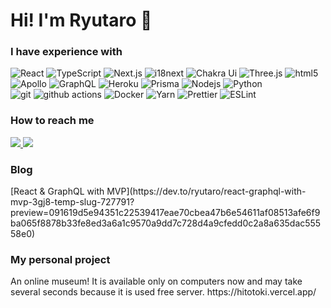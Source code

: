 <h1>Hi! I'm Ryutaro 👋</h1>

<h3>I have experience with</h3>

<p>
  <img alt="React" src="https://img.shields.io/badge/-React-45b8d8?style=flat-square&logo=react&logoColor=white" />
  <img alt="TypeScript" src="https://img.shields.io/badge/-TypeScript-007ACC?style=flat-square&logo=typescript&logoColor=white" />
  <img alt="Next.js" src="https://img.shields.io/badge/-Next.js-000000?style=flat-square&logo=Next.js&logoColor=white" />
  <img alt="i18next" src="https://img.shields.io/badge/-i18next-26A69A?style=flat-square&logo=i18next&logoColor=white" />
  <img alt="Chakra Ui" src="https://img.shields.io/badge/-ChakraUi-319795?style=flat-square&logo=ChakraUi&logoColor=white" />
  <img alt="Three.js" src="https://img.shields.io/badge/-Three.js-000000?style=flat-square&logo=three.js&logoColor=white" />
  <img alt="html5" src="https://img.shields.io/badge/-HTML5-E34F26?style=flat-square&logo=html5&logoColor=white" />
  <br/>
  <img alt="Apollo" src="https://img.shields.io/badge/-Apollo%20GraphQL-311C87?style=flat-square&logo=apollo-graphql&logoColor=white" />
  <img alt="GraphQL" src="https://img.shields.io/badge/-GraphQL-E10098?style=flat-square&logo=graphql&logoColor=white" />
  <img alt="Heroku" src="https://img.shields.io/badge/-Heroku-430098?style=flat-square&logo=heroku&logoColor=white" />
  <img alt="Prisma" src="https://img.shields.io/badge/-Prisma-2D3748?style=flat-square&logo=Prisma&logoColor=white" />
  <img alt="Nodejs" src="https://img.shields.io/badge/-Nodejs-43853d?style=flat-square&logo=Node.js&logoColor=white" />
  <img alt="Python" src="https://img.shields.io/badge/-Python-3776AB?style=flat-square&logo=Python&logoColor=white" />
  <br/>
  <img alt="git" src="https://img.shields.io/badge/-Git-F05032?style=flat-square&logo=git&logoColor=white" />
  <img alt="github actions" src="https://img.shields.io/badge/-Github_Actions-2088FF?style=flat-square&logo=github-actions&logoColor=white" />
  <img alt="Docker" src="https://img.shields.io/badge/-Docker-46a2f1?style=flat-square&logo=docker&logoColor=white" />
  <img alt="Yarn" src="https://img.shields.io/badge/-Yarn-2C8EBB?style=flat-square&logo=Yarn&logoColor=white" />
  <img alt="Prettier" src="https://img.shields.io/badge/-Prettier-F7B93E?style=flat-square&logo=prettier&logoColor=white" />
  <img alt="ESLint" src="https://img.shields.io/badge/-ESLint-4B32C3?style=flat-square&logo=ESLint&logoColor=white" />

</p>

<h3>How to reach me</h3>
<a href= "https://www.linkedin.com/in/ryutaro-umezuki-43b24521a/" target= "_blank" >
  <img src = "https://img.shields.io/badge/linkedin-%230077B5.svg?style=for-the-badge&logo=linkedin&logoColor=white">
</a>
<a href= "https://github.com/umemaryu" target= "_blank" >
  <img src = "https://img.shields.io/badge/github-181717.svg?style=for-the-badge&logo=github&logoColor=white">
</a>

<h3>Blog</h3>
[React & GraphQL with MVP](https://dev.to/ryutaro/react-graphql-with-mvp-3gj8-temp-slug-727791?preview=091619d5e94351c22539417eae70cbea47b6e54611af08513afe6f9ba065f8878b33fe8ed3a6a1c9570a9dd7c728d4a9cfedd0c2a8a635dac55558e0)

<h3>My personal project</h3>
An online museum!
It is available only on computers now and may take several seconds because it is used free server.
https://hitotoki.vercel.app/

